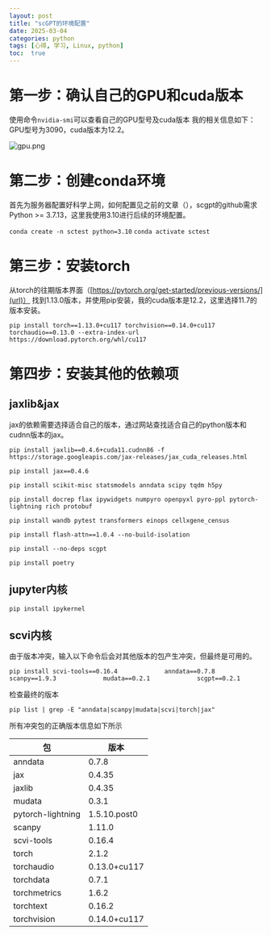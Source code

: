 ```yaml
---
layout: post
title: "scGPT的环境配置"
date: 2025-03-04
categories: python
tags: [心得, 学习, Linux, python]
toc:  true
---
```


# 第一步：确认自己的GPU和cuda版本
使用命令`nvidia-smi`可以查看自己的GPU型号及cuda版本
我的相关信息如下：
GPU型号为3090，cuda版本为12.2。

![gpu.png](https://cdn.jsdelivr.net/gh/capablezzm/capablezzm.github.io@main/images/2025/3/1741154392838.png)

# 第二步：创建conda环境

首先为服务器配置好科学上网，如何配置见之前的文章（），scgpt的github需求Python >= 3.7.13，这里我使用3.10进行后续的环境配置。

`conda create -n sctest python=3.10`
`conda activate sctest`

# 第三步：安装torch
从torch的往期版本界面（[https://pytorch.org/get-started/previous-versions/](url)） 找到1.13.0版本，并使用pip安装，我的cuda版本是12.2，这里选择11.7的版本安装。

`pip install torch==1.13.0+cu117 torchvision==0.14.0+cu117 torchaudio==0.13.0 --extra-index-url https://download.pytorch.org/whl/cu117`

# 第四步：安装其他的依赖项
## jaxlib&jax

jax的依赖需要选择适合自己的版本，通过网站查找适合自己的python版本和cudnn版本的jax。

`pip install jaxlib==0.4.6+cuda11.cudnn86 -f https://storage.googleapis.com/jax-releases/jax_cuda_releases.html`

`pip install jax==0.4.6`

`pip install scikit-misc statsmodels anndata scipy tqdm h5py`

`pip install docrep flax ipywidgets numpyro openpyxl pyro-ppl pytorch-lightning rich protobuf`

`pip install wandb pytest transformers einops cellxgene_census`

`pip install flash-attn==1.0.4 --no-build-isolation`

`pip install --no-deps scgpt`

`pip install poetry`


## jupyter内核

`pip install ipykernel`

## scvi内核
由于版本冲突，输入以下命令后会对其他版本的包产生冲突，但最终是可用的。

`pip install scvi-tools==0.16.4             anndata==0.7.8             scanpy==1.9.3             mudata==0.2.1             scgpt==0.2.1`

检查最终的版本

`pip list | grep -E "anndata|scanpy|mudata|scvi|torch|jax"`

 所有冲突包的正确版本信息如下所示             


| 包 | 版本 |
| --- | --- |
| anndata |  0.7.8 |
| jax     |  0.4.35 |
| jaxlib  |  0.4.35 |  
| mudata  | 0.3.1 |  
| pytorch-lightning |1.5.10.post0|  
| scanpy  | 1.11.0|  
| scvi-tools  |0.16.4|  
| torch    | 2.1.2|  
| torchaudio  | 0.13.0+cu117|  
| torchdata    | 0.7.1 |  
| torchmetrics   | 1.6.2|  
| torchtext   |  0.16.2|  
| torchvision   | 0.14.0+cu117|  

                 
                 
       
                 
              
                 
            
         
            
             
          

